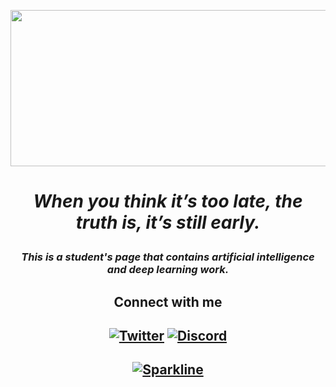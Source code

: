<p align="center">
  <img width="800" height="250" src="https://i.makeagif.com/media/5-05-2016/pTRW3v.gif">
</p>

#   <p align="center"> *When you think it’s too late, the truth is, it’s still early.*  </p>


### <p align="center">  *This is a student's page that contains artificial intelligence and deep learning work.* </p>



## <p align="center"> **Connect with me**  </p>
## <p align="center"> [![Twitter](https://badgen.net/badge/icon/twitter?icon=twitter&label)](https://twitter.com/beyzakturkx) [![Discord](https://badgen.net/badge/icon/discord?icon=discord&label)](https://discord.gg/YTmkbT9E) </p>


## <p align="center">    [![Sparkline](https://stars.medv.io/Naereen/badges.svg)](https://stars.medv.io/Naereen/badges) </p>


<!--
**beyzakturk/beyzakturk** is a ✨ _special_ ✨ repository because its `README.md` (this file) appears on your GitHub profile.

Here are some ideas to get you started:

- 🔭 I’m currently working on ...
- 🌱 I’m currently learning ...
- 👯 I’m looking to collaborate on ...
- 🤔 I’m looking for help with ...
- 💬 Ask me about ...
- 📫 How to reach me: ...
- 😄 Pronouns: ...
- ⚡ Fun fact: ...
-->

